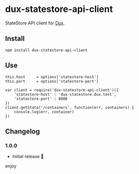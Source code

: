 # dux-statestore-api-client

StateStore API client for [Dux](https://github.com/asbjornenge/dux).

## Install

    npm install dux-statestore-api-client

## Use
    this.host     = options['statestore-host']
    this.port     = options['statestore-port']

    var client = require('dux-statestore-api-client')({
        'statestore-host' : 'dux-statestore.dux.test',
        'statestore-port' : 8000
    })
    client.getState('/containers', function(err, containers) {
        console.log(err, container)
    })

## Changelog

### 1.0.0

* Initial release :tada:

enjoy
